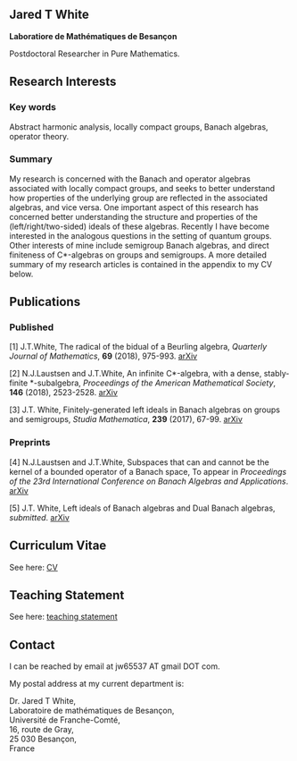 ## Jared T White
**Laboratiore de Mathématiques de Besançon**

Postdoctoral Researcher in Pure Mathematics.

## Research Interests
### Key words
Abstract harmonic analysis, locally compact groups, Banach algebras, operator theory.
### Summary
My research is concerned with the Banach and operator algebras associated with locally compact groups, and seeks to better understand how properties of the underlying group are reflected in the associated algebras, and vice versa. One important aspect of this research has concerned better understanding the structure and properties of the (left/right/two-sided) ideals of these algebras. Recently I have become interested in the analogous questions in the setting of quantum groups. Other interests of mine include semigroup Banach algebras, and direct finiteness of C\*-algebras on groups and semigroups. A more detailed summary of my research articles is contained in the appendix to my CV below.

## Publications
### Published
[1] J.T.White, The radical of the bidual of a Beurling algebra, *Quarterly Journal of Mathematics*, **69** (2018), 975-993.
[arXiv](https://arxiv.org/abs/1708.09635)

[2] N.J.Laustsen and J.T.White, An infinite C\*-algebra, with a dense, stably-finite \*-subalgebra,  *Proceedings of the American Mathematical Society*, **146** (2018), 2523-2528.
[arXiv](https://arxiv.org/abs/1705.05835)

[3] J.T. White, Finitely-generated left ideals in Banach algebras on groups and semigroups, *Studia Mathematica*, **239** (2017), 67-99.
[arXiv](https://arxiv.org/abs/1612.05915)

### Preprints
[4]  N.J.Laustsen and J.T.White, Subspaces that can and cannot be the kernel of a bounded operator of a Banach space, To appear in *Proceedings of the 23rd International Conference on Banach Algebras and Applications*.
[arXiv](https://arxiv.org/abs/1811.02399)

[5] J.T. White, Left ideals of Banach algebras and Dual Banach algebras, *submitted*.
[arXiv](https://arxiv.org/abs/1811.02393)

## Curriculum Vitae
See here: [CV](https://jaredtwhite.github.io/CV.pdf)

## Teaching Statement
See here: [teaching statement](https://jaredtwhite.github.io/Teaching_Statement.pdf)

## Contact
I can be reached by email at jw65537 AT gmail DOT com.

My postal address at my current department is:

Dr. Jared T White,<br/>
Laboratoire de mathématiques de Besançon,<br/>
Université de Franche-Comté,<br/>
16, route de Gray,<br/>
25 030 Besançon,<br/>
France
